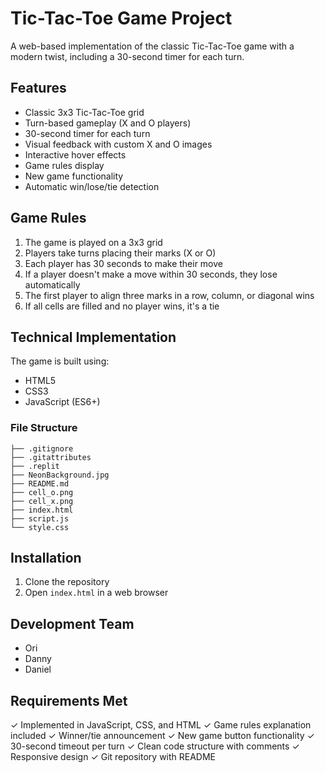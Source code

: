 # Tic-Tac-Toe Game Project

A web-based implementation of the classic Tic-Tac-Toe game with a modern twist, including a 30-second timer for each turn.

## Features

- Classic 3x3 Tic-Tac-Toe grid
- Turn-based gameplay (X and O players)
- 30-second timer for each turn
- Visual feedback with custom X and O images
- Interactive hover effects
- Game rules display
- New game functionality
- Automatic win/lose/tie detection

## Game Rules

1. The game is played on a 3x3 grid
2. Players take turns placing their marks (X or O)
3. Each player has 30 seconds to make their move
4. If a player doesn't make a move within 30 seconds, they lose automatically
5. The first player to align three marks in a row, column, or diagonal wins
6. If all cells are filled and no player wins, it's a tie

## Technical Implementation

The game is built using:
- HTML5
- CSS3
- JavaScript (ES6+)

### File Structure
```
├── .gitignore
├── .gitattributes
├── .replit
├── NeonBackground.jpg
├── README.md
├── cell_o.png
├── cell_x.png
├── index.html
├── script.js
└── style.css
```

## Installation

1. Clone the repository
2. Open `index.html` in a web browser

## Development Team

- Ori
- Danny
- Daniel

## Requirements Met

✓ Implemented in JavaScript, CSS, and HTML
✓ Game rules explanation included
✓ Winner/tie announcement
✓ New game button functionality
✓ 30-second timeout per turn
✓ Clean code structure with comments
✓ Responsive design
✓ Git repository with README
